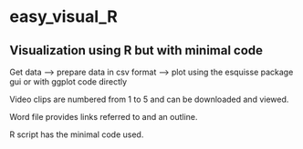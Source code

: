 # easy_visual_R

## Visualization using R but with minimal code

Get data --> prepare data in csv format --> plot using the esquisse package gui or with ggplot code directly

Video clips are numbered from 1 to 5 and can be downloaded and viewed. 

Word file provides links referred to and an outline.

R script has the minimal code used.
